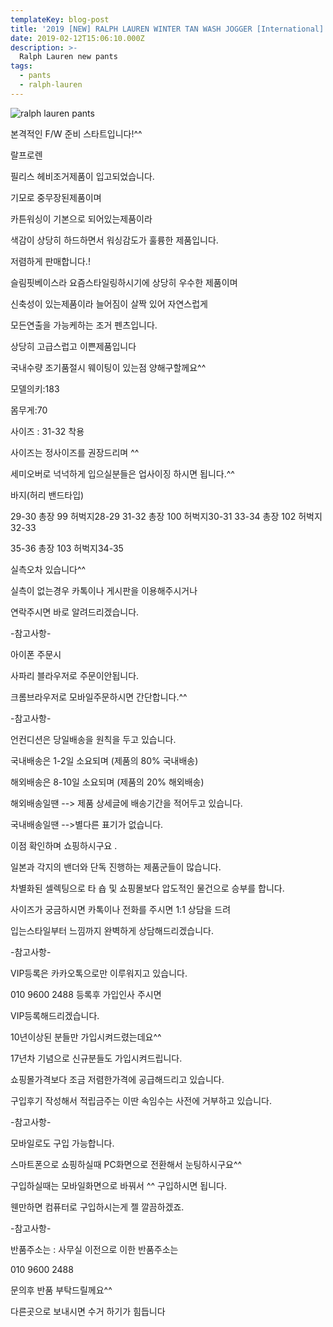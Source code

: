 ```yaml
---
templateKey: blog-post
title: '2019 [NEW] RALPH LAUREN WINTER TAN WASH JOGGER [International]'
date: 2019-02-12T15:06:10.000Z
description: >-
  Ralph Lauren new pants
tags:
  - pants
  - ralph-lauren
---
```


![ralph lauren pants](/img/pants/20190212-ralph-lauren/RL-JOGGER-BLACK-ONE.jpg)

본격적인 F/W 준비 스타트입니다!^^



랄프로렌



필리스 헤비조거제품이 입고되었습니다.



기모로 중무장된제품이며



카튼워싱이 기본으로 되어있는제품이라



색감이 상당히 하드하면서 워싱감도가 훌륭한 제품입니다.



저렴하게 판매합니다.!



슬림핏베이스라 요즘스타일링하시기에 상당히 우수한 제품이며



신축성이 있는제품이라 늘어짐이 살짝 있어 자연스럽게



모든연출을 가능케하는 조거 펜츠입니다.



상당히 고급스럽고 이쁜제품입니다



국내수량 조기품절시 웨이팅이 있는점 양해구할께요^^








모델의키:183



몸무게:70



사이즈 : 31-32 착용







사이즈는 정사이즈를 권장드리며 ^^



세미오버로 넉넉하게 입으실분들은 업사이징 하시면 됩니다.^^







바지(허리 밴드타입)



   29-30   총장 99  허벅지28-29
 31-32   총장 100 허벅지30-31
33-34  총장 102 허벅지32-33

35-36  총장 103 허벅지34-35













실측오차 있습니다^^




실측이 없는경우 카톡이나 게시판을 이용해주시거나



연락주시면 바로 알려드리겠습니다.





-참고사항-



아이폰 주문시



사파리 블라우저로 주문이안됩니다.



크롬브라우저로 모바일주문하시면 간단합니다.^^



-참고사항-



언컨디션은 당일배송을 원칙을 두고 있습니다.



국내배송은 1-2일 소요되며 (제품의 80% 국내배송)



해외배송은 8-10일 소요되며 (제품의 20% 해외배송)



해외배송일땐 --> 제품 상세글에 배송기간을 적어두고 있습니다.



국내배송일땐 -->별다른 표기가 없습니다.



이점 확인하며 쇼핑하시구요 .



일본과 각지의 밴더와 단독 진행하는 제품군들이 많습니다.



차별화된 셀렉팅으로 타 숍 및 쇼핑몰보다 압도적인 물건으로 승부를 합니다.



사이즈가 궁금하시면 카톡이나 전화를 주시면 1:1 상담을 드려



입는스타일부터 느낌까지 완벽하게 상담해드리겠습니다.















-참고사항-





VIP등록은 카카오톡으로만 이루워지고 있습니다.



010 9600 2488 등록후 가입인사 주시면



VIP등록해드리겠습니다.



10년이상된 분들만 가입시켜드렸는데요^^



17년차 기념으로 신규분들도 가입시켜드립니다.



쇼핑몰가격보다 조금 저렴한가격에 공급해드리고 있습니다.



구입후기 작성해서 적립금주는 이딴 속임수는 사전에 거부하고 있습니다.









-참고사항-



모바일로도 구입 가능합니다.



스마트폰으로 쇼핑하실때  PC화면으로 전환해서 눈팅하시구요^^



구입하실때는 모바일화면으로 바꿔서 ^^ 구입하시면 됩니다.



웬만하면 컴퓨터로 구입하시는게 젤 깔끔하겠죠.









-참고사항-





반품주소는 : 사무실 이전으로 이한 반품주소는



010 9600 2488



문의후 반품 부탁드릴께요^^



다른곳으로 보내시면 수거 하기가 힘듭니다
